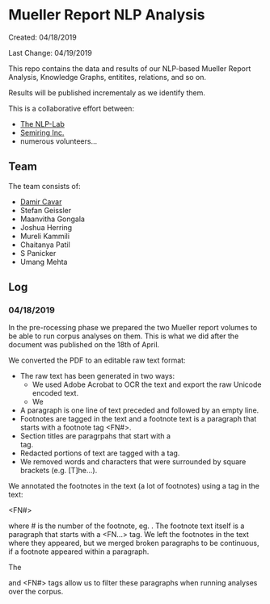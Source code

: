 # Mueller Report NLP Analysis

Created: 04/18/2019

Last Change: 04/19/2019

This repo contains the data and results of our NLP-based Mueller Report Analysis, Knowledge Graphs, entitites, relations, and so on.

Results will be published incrementaly as we identify them.

This is a collaborative effort between:

- [The NLP-Lab](https://nlp-lab.org/)
- [Semiring Inc.](https://semiring.com)
- numerous volunteers...


## Team

The team consists of:

- [Damir Cavar](http://damir.cavar.me/)
- Stefan Geissler
- Maanvitha Gongala
- Joshua Herring
- Mureli Kammili
- Chaitanya Patil
- S Panicker
- Umang Mehta


## Log

### 04/18/2019

In the pre-rocessing phase we prepared the two Mueller report volumes to be able to run corpus analyses on them. This is what we did after the document was published on the 18th of April.

We converted the PDF to an editable raw text format:

- The raw text has been generated in two ways:
  - We used Adobe Acrobat to OCR the text and export the raw Unicode encoded text.
  - We 
- A paragraph is one line of text preceded and followed by an empty line.
- Footnotes are tagged in the text and a footnote text is a paragraph that starts with a footnote tag <FN#>.
- Section titles are paragrpahs that start with a <SECTION> tag.
- Redacted portions of text are tagged with a <REDACTED> tag.
- We removed words and characters that were surrounded by square brackets (e.g. [T]he...).

We annotated the footnotes in the text (a lot of footnotes) using a tag in the text:

  <FN#>

where # is the number of the footnote, eg. <FN1011>. The footnote text itself is a paragraph that starts with a <FN...> tag. We left the footnotes in the text where they appeared, but we merged broken paragraphs to be continuous, if a footnote appeared within a paragraph.

The <SECTION> and <FN#> tags allow us to filter these paragraphs when running analyses over the corpus.
